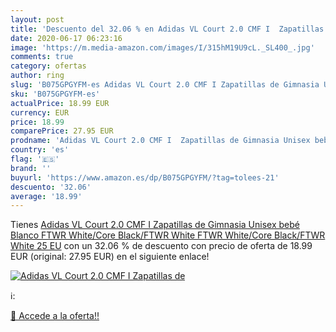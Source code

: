```yaml
---
layout: post
title: 'Descuento del 32.06 % en Adidas VL Court 2.0 CMF I  Zapatillas de'
date: 2020-06-17 06:23:16
image: 'https://m.media-amazon.com/images/I/315hM19U9cL._SL400_.jpg'
comments: true
category: ofertas
author: ring
slug: 'B075GPGYFM-es Adidas VL Court 2.0 CMF I Zapatillas de Gimnasia Unisex...'
sku: 'B075GPGYFM-es'
actualPrice: 18.99 EUR
currency: EUR
price: 18.99
comparePrice: 27.95 EUR
prodname: 'Adidas VL Court 2.0 CMF I  Zapatillas de Gimnasia Unisex bebé  Blanco  FTWR White/Core Black/FTWR White FTWR White/Core Black/FTWR White   25 EU'
country: 'es'
flag: '🇪🇸'
brand: ''
buyurl: 'https://www.amazon.es/dp/B075GPGYFM/?tag=tolees-21'
descuento: '32.06'
average: '18.99'
---
```


Tienes [Adidas VL Court 2.0 CMF I  Zapatillas de Gimnasia Unisex bebé  Blanco  FTWR White/Core Black/FTWR White FTWR White/Core Black/FTWR White   25 EU](https://www.amazon.es/dp/B075GPGYFM/?tag=tolees-21) con un 32.06 % de descuento con precio de oferta de 18.99 EUR (original: 27.95 EUR) en el siguiente enlace!

[![Adidas VL Court 2.0 CMF I  Zapatillas de](https://m.media-amazon.com/images/I/315hM19U9cL._SL400_.jpg)](https://www.amazon.es/dp/B075GPGYFM/?tag=tolees-21)

ℹ️:


[🛒 Accede a la oferta!!](https://www.amazon.es/dp/B075GPGYFM/?tag=tolees-21)
